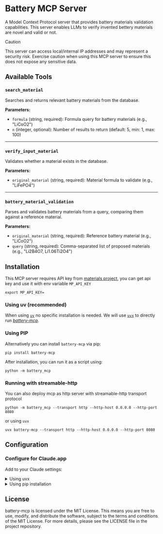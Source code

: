 # Battery MCP Server

A Model Context Protocol server that provides battery materials validation capabilities. This server enables LLMs to verify invented bettery materials are novel and valid or not.

> [!CAUTION]
> This server can access local/internal IP addresses and may represent a security risk. Exercise caution when using this MCP server to ensure this does not expose any sensitive data.


## Available Tools

### `search_material`
Searches and returns relevant battery materials from the database.

**Parameters:**
- `formula` (string, required): Formula query for battery materials (e.g., "LiCoO2")
- `n` (integer, optional): Number of results to return (default: 5, min: 1, max: 100)

---

### `verify_input_material`
Validates whether a material exists in the database.

**Parameters:**
- `original_material` (string, required): Material formula to validate (e.g., "LiFePO4")

---

### `battery_material_validation`
Parses and validates battery materials from a query, comparing them against a reference material.

**Parameters:**
- `original_material` (string, required): Reference battery material (e.g., "LiCoO2")
- `query` (string, required): Comma-separated list of proposed materials (e.g., "Li2B4O7, Li1.06Ti2O4")


## Installation

This MCP server requires API key from [materials project](https://next-gen.materialsproject.org/), you can get api key and use it with env variable `MP_API_KEY`

```
export MP_API_KEY=
```

### Using uv (recommended)

When using [`uv`](https://docs.astral.sh/uv/) no specific installation is needed. We will
use [`uvx`](https://docs.astral.sh/uv/guides/tools/) to directly run *[battery-mcp](https://github.com/nguyenhoangthuan99/battery-mcp.git)*.

### Using PIP

Alternatively you can install `battery-mcp` via pip:

```
pip install battery-mcp
```

After installation, you can run it as a script using:

```
python -m battery_mcp
```

### Running with streamable-http

You can also deploy mcp as http server with streamable-http transport protocol

```
python -m battery_mcp --transport http --http-host 0.0.0.0 --http-port 8080
```

or using `uvx`
```
uvx battery-mcp --transport http --http-host 0.0.0.0 --http-port 8080
```
## Configuration

### Configure for Claude.app

Add to your Claude settings:

<details>
<summary>Using uvx</summary>

```json
{
  "mcpServers": {
    "fetch": {
      "command": "uvx",
      "args": ["battery-mcp"]
    }
  }
}
```
</details>

<details>
<summary>Using pip installation</summary>

```json
{
  "mcpServers": {
    "fetch": {
      "command": "python",
      "args": ["-m", "battery-mcp"]
    }
  }
}
```
</details>


## License

battery-mcp is licensed under the MIT License. This means you are free to use, modify, and distribute the software, subject to the terms and conditions of the MIT License. For more details, please see the LICENSE file in the project repository.
